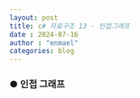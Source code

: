 ```yaml
---
layout: post
title: c# 자료구조 13 - 인접그래프
date : 2024-07-16
author : "enmael"
categories: blog
---
```

<h3>● 인접 그래프</h3>

<span style="font-size: 15px;">

</span>